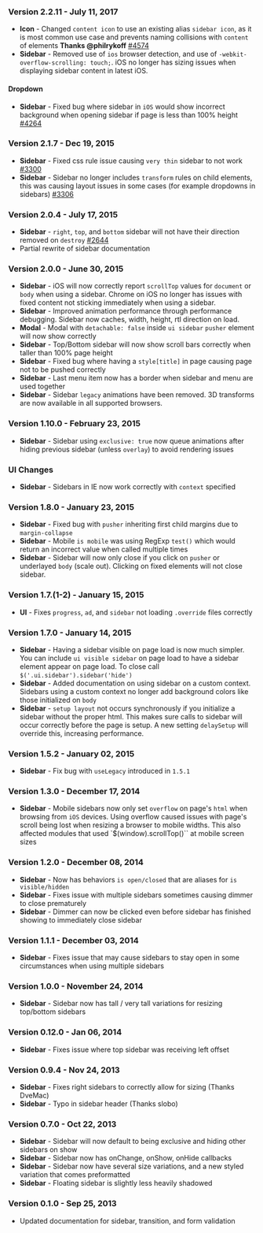 ### Version 2.2.11 - July 11, 2017

- **Icon** - Changed `content icon` to use an existing alias `sidebar icon`, as it is most common use case and prevents naming collisions with `content` of elements **Thanks @philrykoff** [#4574](https://github.com/Semantic-Org/Semantic-UI/issues/4574)
- **Sidebar** - Removed use of `ios` browser detection, and use of `-webkit-overflow-scrolling: touch;`. iOS no longer has sizing issues when displaying sidebar content in latest iOS.

#### Dropdown

- **Sidebar** - Fixed bug where sidebar in `iOS` would show incorrect background when opening sidebar if page is less than 100% height [#4264](https://github.com/Semantic-Org/Semantic-UI/pull/4264)

### Version 2.1.7 - Dec 19, 2015

- **Sidebar** - Fixed css rule issue causing `very thin` sidebar to not work [#3300](https://github.com/Semantic-Org/Semantic-UI/issues/3300)
- **Sidebar** - Sidebar no longer includes `transform` rules on child elements, this was causing layout issues in some cases (for example dropdowns in sidebars) [#3306](https://github.com/Semantic-Org/Semantic-UI/issues/3306)

### Version 2.0.4 - July 17, 2015

- **Sidebar** - `right`, `top`, and `bottom` sidebar will not have their direction removed on `destroy` [#2644](https://github.com/Semantic-Org/Semantic-UI/issues/2644)
- Partial rewrite of sidebar documentation

### Version 2.0.0 - June 30, 2015

- **Sidebar** - iOS will now correctly report `scrollTop` values for `document` or `body` when using a sidebar. Chrome on iOS no longer has issues with fixed content not sticking immediately when using a sidebar.
- **Sidebar** - Improved animation performance through performance debugging. Sidebar now caches, width, height, rtl direction on load.
- **Modal** - Modal with `detachable: false` inside `ui sidebar`  `pusher` element will now show correctly
- **Sidebar** - Top/Bottom sidebar will now show scroll bars correctly when taller than 100% page height
- **Sidebar** - Fixed bug where having a `style[title]` in page causing page not to be pushed correctly
- **Sidebar** - Last menu item now has a border when sidebar and menu are used together
- **Sidebar** - Sidebar `legacy` animations have been removed. 3D transforms are now available in all supported browsers.

### Version 1.10.0 - February 23, 2015

- **Sidebar** - Sidebar using `exclusive: true` now queue animations after hiding previous sidebar (unless `overlay`) to avoid rendering issues

### UI Changes

- **Sidebar** - Sidebars in IE now work correctly with `context` specified

### Version 1.8.0 - January 23, 2015

- **Sidebar** - Fixed bug with `pusher` inheriting first child margins due to `margin-collapse`
- **Sidebar** - Mobile `is mobile` was using RegExp `test()` which would return an incorrect value when called multiple times
- **Sidebar** - Sidebar will now only close if you click on `pusher` or underlayed `body` (scale out). Clicking on fixed elements will not close sidebar.

### Version 1.7.(1-2) - January 15, 2015

- **UI** - Fixes `progress`, `ad`, and `sidebar` not loading `.override` files correctly

### Version 1.7.0 - January 14, 2015

- **Sidebar** - Having a sidebar visible on page load is now much simpler. You can include ``ui visible sidebar`` on page load to have a sidebar element appear on page load. To close call `$('.ui.sidebar').sidebar('hide')`
- **Sidebar** - Added documentation on using sidebar on a custom context. Sidebars using a custom context no longer add background colors like those initialized on `body`
- **Sidebar** - `setup layout` not occurs synchronously if you initialize a sidebar without the proper html. This makes sure calls to sidebar will occur correctly before the page is setup. A new setting `delaySetup` will override this, increasing performance.

### Version 1.5.2 - January 02, 2015

- **Sidebar** - Fix bug with `useLegacy` introduced in `1.5.1`

### Version 1.3.0 - December 17, 2014

- **Sidebar** - Mobile sidebars now only set ``overflow`` on page's ``html`` when browsing from ``iOS`` devices. Using overflow caused issues with page's scroll being lost when resizing a browser to mobile widths. This also affected modules that used  `$(window).scrollTop()`` at mobile screen sizes

### Version 1.2.0 - December 08, 2014

- **Sidebar** - Now has behaviors ``is open/closed`` that are aliases for ``is visible/hidden``
- **Sidebar** - Fixes issue with multiple sidebars sometimes causing dimmer to close prematurely
- **Sidebar** - Dimmer can now be clicked even before sidebar has finished showing to immediately close sidebar

### Version 1.1.1 - December 03, 2014

- **Sidebar** - Fixes issue that may cause sidebars to stay open in some circumstances when using multiple sidebars

### Version 1.0.0 - November 24, 2014

- **Sidebar** - Sidebar now has tall / very tall variations for resizing top/bottom sidebars

### Version 0.12.0 - Jan 06, 2014

- **Sidebar** - Fixes issue where top sidebar was receiving left offset

### Version 0.9.4 - Nov 24, 2013

- **Sidebar** - Fixes right sidebars to correctly allow for sizing (Thanks DveMac)
- **Sidebar** - Typo in sidebar header (Thanks slobo)

### Version 0.7.0 - Oct 22, 2013

- **Sidebar** - Sidebar will now default to being exclusive and hiding other sidebars on show
- **Sidebar** - Sidebar now has onChange, onShow, onHide callbacks
- **Sidebar** - Sidebar now have several size variations, and a new styled variation that comes preformatted
- **Sidebar** - Floating sidebar is slightly less heavily shadowed

### Version 0.1.0 - Sep 25, 2013

- Updated documentation for sidebar, transition, and form validation